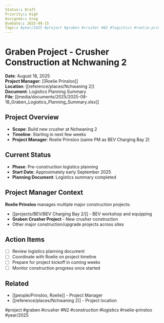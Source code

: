 ```yaml
---
Status:: Draft
Priority:: High
Assignee:: Greg
DueDate:: 2025-09-15
Tags:: #year/2025 #project #graben #crusher #N2 #logistics #roelie-prinsloo #construction
---
```


# Graben Project - Crusher Construction at Nchwaning 2

**Date**: August 18, 2025  
**Project Manager**: [[Roelie Prinsloo]]  
**Location**: [[reference/places/Nchwaning 2]]  
**Document**: Logistics Planning Summary  
**File**: [[media/documents/2025/2025-08-18_Graben_Logistics_Planning_Summary.xlsx]]

## Project Overview
- **Scope**: Build new crusher at Nchwaning 2
- **Timeline**: Starting in next few weeks
- **Project Manager**: Roelie Prinsloo (same PM as BEV Charging Bay 2)

## Current Status
- **Phase**: Pre-construction logistics planning
- **Start Date**: Approximately early September 2025
- **Planning Document**: Logistics summary completed

## Project Manager Context
**Roelie Prinsloo** manages multiple major construction projects:
- [[projects/BEV/BEV Charging Bay 2/]] - BEV workshop and equipping
- **Graben Crusher Project** - New crusher construction
- Other major construction/upgrade projects across sites

## Action Items
- [ ] Review logistics planning document
- [ ] Coordinate with Roelie on project timeline
- [ ] Prepare for project kickoff in coming weeks
- [ ] Monitor construction progress once started

## Related
- [[people/Prinsloo, Roelie]] - Project Manager
- [[reference/places/Nchwaning 2]] - Project location

#project #graben #crusher #N2 #construction #logistics #roelie-prinsloo #year/2025